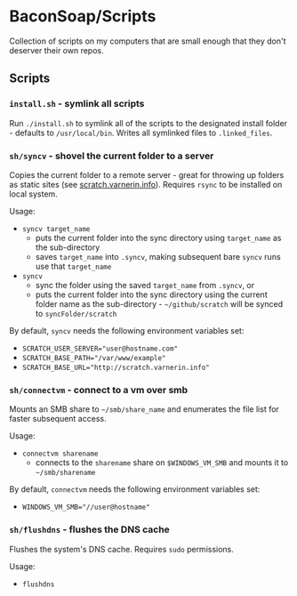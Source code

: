 # BaconSoap/Scripts

Collection of scripts on my computers that are small enough that they don't deserver their own repos.

## Scripts

### `install.sh` - symlink all scripts

Run `./install.sh` to symlink all of the scripts to the designated install folder - defaults to `/usr/local/bin`. Writes all symlinked files to `.linked_files`.

### `sh/syncv` - shovel the current folder to a server

Copies the current folder to a remote server - great for throwing up folders as static sites (see [scratch.varnerin.info](http://scratch.varnerin.info)). Requires `rsync` to be installed on local system.

Usage:

- `syncv target_name`
  - puts the current folder into the sync directory using `target_name` as the sub-directory
  - saves `target_name` into `.syncv`, making subsequent bare `syncv` runs use that `target_name`
- `syncv`
  - sync the folder using the saved `target_name` from `.syncv`, or
  - puts the current folder into the sync directory using the current folder name as the sub-directory - `~/github/scratch` will be synced to `syncFolder/scratch`

By default, `syncv` needs the following environment variables set:

- `SCRATCH_USER_SERVER="user@hostname.com"`
- `SCRATCH_BASE_PATH="/var/www/example"`
- `SCRATCH_BASE_URL="http://scratch.varnerin.info"`

### `sh/connectvm` - connect to a vm over smb

Mounts an SMB share to `~/smb/share_name` and enumerates the file list for faster subsequent access.

Usage:

- `connectvm sharename`
  - connects to the `sharename` share on `$WINDOWS_VM_SMB` and mounts it to `~/smb/sharename`

By default, `connectvm` needs the following environment variables set:

- `WINDOWS_VM_SMB="//user@hostname"`

### `sh/flushdns` - flushes the DNS cache

Flushes the system's DNS cache. Requires `sudo` permissions.

Usage:

- `flushdns`
